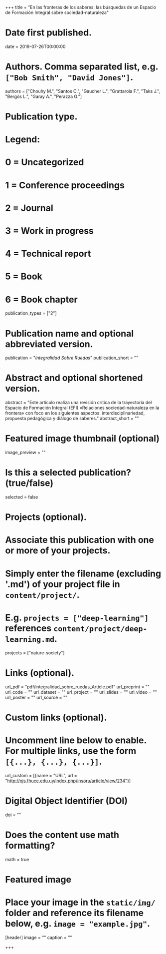 +++
title = "En las fronteras de los saberes: las búsquedas de un Espacio de Formación Integral sobre sociedad-naturaleza"

# Date first published.
date = 2019-07-26T00:00:00

# Authors. Comma separated list, e.g. `["Bob Smith", "David Jones"]`.
authors = ["Chouhy M.", "Santos C.", "Gaucher L.", "Grattarola F.", "Taks J.", "Bergós L.", "Garay A.", "Perazza G."]

# Publication type.
# Legend:
# 0 = Uncategorized
# 1 = Conference proceedings
# 2 = Journal
# 3 = Work in progress
# 4 = Technical report
# 5 = Book
# 6 = Book chapter
publication_types = ["2"]

# Publication name and optional abbreviated version.
publication = "*Integralidad Sobre Ruedas*"
publication_short = ""

# Abstract and optional shortened version.
abstract = "Este artículo realiza una revisión crítica de la trayectoria del Espacio de Formación Integral (EFI) «Relaciones sociedad-naturaleza en la frontera» con foco en los siguientes aspectos: interdisciplinariedad, propuesta pedagógica y diálogo de saberes."
abstract_short = ""

# Featured image thumbnail (optional)
image_preview = ""

# Is this a selected publication? (true/false)
selected = false

# Projects (optional).
#   Associate this publication with one or more of your projects.
#   Simply enter the filename (excluding '.md') of your project file in `content/project/`.
#   E.g. `projects = ["deep-learning"]` references `content/project/deep-learning.md`.
projects = ["nature-society"]

# Links (optional).
url_pdf = "pdf/integralidad_sobre_ruedas_Article.pdf"
url_preprint = ""
url_code = ""
url_dataset = ""
url_project = ""
url_slides = ""
url_video = ""
url_poster = ""
url_source = ""

# Custom links (optional).
#   Uncomment line below to enable. For multiple links, use the form `[{...}, {...}, {...}]`.
url_custom = [{name = "URL", url = "http://ojs.fhuce.edu.uy/index.php/insoru/article/view/234"}]

# Digital Object Identifier (DOI)
doi = ""

# Does the content use math formatting?
math = true

# Featured image
# Place your image in the `static/img/` folder and reference its filename below, e.g. `image = "example.jpg"`.
[header]
image = ""
caption = ""

+++
